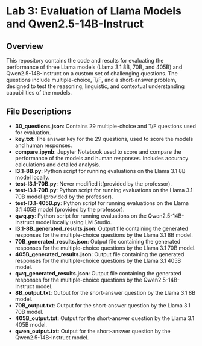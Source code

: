 # Lab 3: Evaluation of Llama Models and Qwen2.5-14B-Instruct

## Overview
This repository contains the code and results for evaluating the performance of three Llama models (Llama 3.1 8B, 70B, and 405B) and Qwen2.5-14B-Instruct on a custom set of challenging questions. The questions include multiple-choice, T/F, and a short-answer problem, designed to test the reasoning, linguistic, and contextual understanding capabilities of the models.

## File Descriptions
- **30_questions.json**: Contains 29 multiple-choice and T/F questions used for evaluation.
- **key.txt**: The answer key for the 29 questions, used to score the models and human responses.
- **compare.ipynb**: Jupyter Notebook used to score and compare the performance of the models and human responses. Includes accuracy calculations and detailed analysis.
- **l3.1-8B.py**: Python script for running evaluations on the Llama 3.1 8B model locally.
- **test-l3.1-70B.py**: Never modified it(provided by the professor).
- **test-l3.1-70B.py**: Python script for running evaluations on the Llama 3.1 70B model (provided by the professor).
- **test-l3.1-405B.py**: Python script for running evaluations on the Llama 3.1 405B model (provided by the professor).
- **qwq.py**: Python script for running evaluations on the Qwen2.5-14B-Instruct model locally using LM Studio.
- **l3.1-8B_generated_results.json**: Output file containing the generated responses for the multiple-choice questions by the Llama 3.1 8B model.
- **70B_generated_results.json**: Output file containing the generated responses for the multiple-choice questions by the Llama 3.1 70B model.
- **405B_generated_results.json**: Output file containing the generated responses for the multiple-choice questions by the Llama 3.1 405B model.
- **qwq_generated_results.json**: Output file containing the generated responses for the multiple-choice questions by the Qwen2.5-14B-Instruct model.
- **8B_output.txt**: Output for the short-answer question by the Llama 3.1 8B model.
- **70B_output.txt**: Output for the short-answer question by the Llama 3.1 70B model.
- **405B_output.txt**: Output for the short-answer question by the Llama 3.1 405B model.
- **qwen_output.txt**: Output for the short-answer question by the Qwen2.5-14B-Instruct model.
